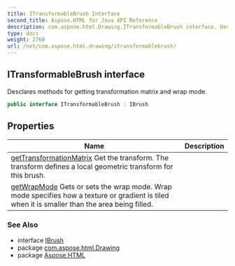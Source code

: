 ```yaml
---
title: ITransformableBrush Interface
second_title: Aspose.HTML for Java API Reference
description: com.aspose.html.Drawing.ITransformableBrush interface. Desclares methods for getting transformation matrix and wrap mode
type: docs
weight: 2760
url: /net/com.aspose.html.drawing/itransformablebrush/
---
```

## ITransformableBrush interface

Desclares methods for getting transformation matrix and wrap mode.

```java
public interface ITransformableBrush : IBrush
```

## Properties

| Name | Description |
| --- | --- |
| [getTransformationMatrix](../../com.aspose.html.drawing/itransformablebrush/transformationmatrix/) Get the transform. The transform defines a local geometric transform for this brush. |
| [getWrapMode](../../com.aspose.html.drawing/itransformablebrush/wrapmode/) Gets or sets the wrap mode. Wrap mode specifies how a texture or gradient is tiled when it is smaller than the area being filled. |

### See Also

* interface [IBrush](../ibrush/)
* package [com.aspose.html.Drawing](../../com.aspose.html.drawing/)
* package [Aspose.HTML](../../)
